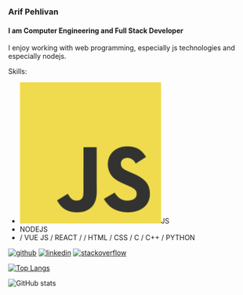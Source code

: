 
### Arif Pehlivan
#### I am Computer Engineering and Full Stack Developer
I enjoy working with web programming, especially js technologies and especially nodejs.


Skills: 
* <img src="https://raw.githubusercontent.com/github/explore/80688e429a7d4ef2fca1e82350fe8e3517d3494d/topics/javascript/javascript.png">JS
* NODEJS
* / VUE JS / REACT /  / HTML / CSS / C / C++ / PYTHON
  <i class="fab fa-node"></i>



[<img src='https://cdn.jsdelivr.net/npm/simple-icons@3.0.1/icons/github.svg' alt='github' height='40'>](https://github.com/arifpehlivan)  [<img src='https://cdn.jsdelivr.net/npm/simple-icons@3.0.1/icons/linkedin.svg' alt='linkedin' height='40'>](https://www.linkedin.com/in/arif-pehlivan-1a96a41b9/)  [<img src='https://cdn.jsdelivr.net/npm/simple-icons@3.0.1/icons/stackoverflow.svg' alt='stackoverflow' height='40'>](https://stackoverflow.com/users/17280997/arif-pehlivan)  

[![Top Langs](https://github-readme-stats.vercel.app/api/top-langs/?username=arifpehlivan)](https://github.com/anuraghazra/github-readme-stats)

![GitHub stats](https://github-readme-stats.vercel.app/api?username=arifpehlivan&show_icons=true)  







